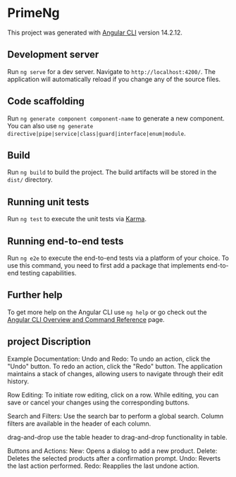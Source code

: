# PrimeNg

This project was generated with [Angular CLI](https://github.com/angular/angular-cli) version 14.2.12.

## Development server

Run `ng serve` for a dev server. Navigate to `http://localhost:4200/`. The application will automatically reload if you change any of the source files.

## Code scaffolding

Run `ng generate component component-name` to generate a new component. You can also use `ng generate directive|pipe|service|class|guard|interface|enum|module`.

## Build

Run `ng build` to build the project. The build artifacts will be stored in the `dist/` directory.

## Running unit tests

Run `ng test` to execute the unit tests via [Karma](https://karma-runner.github.io).

## Running end-to-end tests

Run `ng e2e` to execute the end-to-end tests via a platform of your choice. To use this command, you need to first add a package that implements end-to-end testing capabilities.

## Further help

To get more help on the Angular CLI use `ng help` or go check out the [Angular CLI Overview and Command Reference](https://angular.io/cli) page.



## project Discription

Example Documentation:
Undo and Redo:
To undo an action, click the "Undo" button. To redo an action, click the "Redo" button. The application maintains a stack of changes, allowing users to navigate through their edit history.

Row Editing:
To initiate row editing, click on a row. While editing, you can save or cancel your changes using the corresponding buttons.

Search and Filters:
Use the search bar to perform a global search. Column filters are available in the header of each column.

drag-and-drop
use the table header to drag-and-drop functionality in table.

Buttons and Actions:
New: Opens a dialog to add a new product.
Delete: Deletes the selected products after a confirmation prompt.
Undo: Reverts the last action performed.
Redo: Reapplies the last undone action.